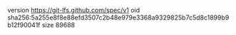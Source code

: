 version https://git-lfs.github.com/spec/v1
oid sha256:5a255e8f8e88efd3507c2b48e979e3368a9329825b7c5d8c1899b9b12f90041f
size 89688
